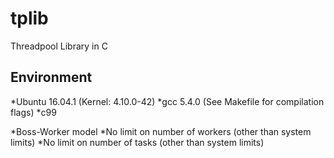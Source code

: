 # tplib
Threadpool Library in C

## Environment
*Ubuntu 16.04.1 (Kernel: 4.10.0-42)
*gcc 5.4.0 (See Makefile for compilation flags)
*c99


*Boss-Worker model
*No limit on number of workers (other than system limits)
*No limit on number of tasks (other than system limits)



